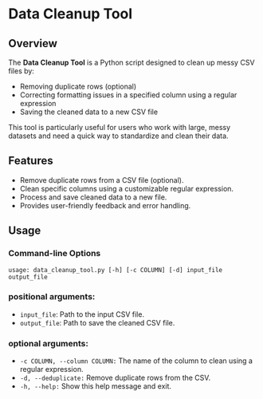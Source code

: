 # Data Cleanup Tool

## Overview

The **Data Cleanup Tool** is a Python script designed to clean up messy CSV files by:
- Removing duplicate rows (optional)
- Correcting formatting issues in a specified column using a regular expression
- Saving the cleaned data to a new CSV file

This tool is particularly useful for users who work with large, messy datasets and need a quick way to standardize and clean their data.

## Features

- Remove duplicate rows from a CSV file (optional).
- Clean specific columns using a customizable regular expression.
- Process and save cleaned data to a new file.
- Provides user-friendly feedback and error handling.

## Usage
### Command-line Options

```
usage: data_cleanup_tool.py [-h] [-c COLUMN] [-d] input_file output_file
```

### positional arguments:
- `input_file`: Path to the input CSV file. 
- `output_file`: Path to save the cleaned CSV file.

### optional arguments:
- `-c COLUMN, --column COLUMN:` The name of the column to clean using a regular expression.
- `-d, --deduplicate:` Remove duplicate rows from the CSV.
- `-h, --help:` Show this help message and exit.

